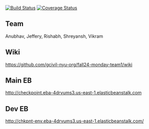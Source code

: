 [![Build Status](https://app.travis-ci.com/gcivil-nyu-org/fall24-monday-team1.svg?token=bNZdrTj77W4qE7kqbxsq&branch=main)](https://app.travis-ci.com/gcivil-nyu-org/fall24-monday-team1)
[![Coverage Status](https://coveralls.io/repos/github/gcivil-nyu-org/fall24-monday-team1/badge.svg?branch=dev)](https://coveralls.io/github/gcivil-nyu-org/fall24-monday-team1?branch=dev)



## Team
Anubhav, Jeffery, Rishabh, Shreyansh, Vikram

## Wiki

https://github.com/gcivil-nyu-org/fall24-monday-team1/wiki

## Main EB

http://checkpoint.eba-4drvums3.us-east-1.elasticbeanstalk.com


## Dev EB

http://chkpnt-env.eba-4drvums3.us-east-1.elasticbeanstalk.com/


